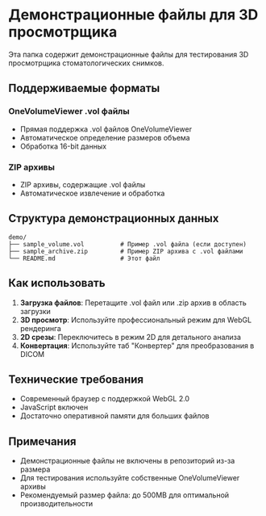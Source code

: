 # Демонстрационные файлы для 3D просмотрщика

Эта папка содержит демонстрационные файлы для тестирования 3D просмотрщика стоматологических снимков.

## Поддерживаемые форматы

### OneVolumeViewer .vol файлы
- Прямая поддержка .vol файлов OneVolumeViewer
- Автоматическое определение размеров объема
- Обработка 16-bit данных

### ZIP архивы
- ZIP архивы, содержащие .vol файлы
- Автоматическое извлечение и обработка

## Структура демонстрационных данных

```
demo/
├── sample_volume.vol          # Пример .vol файла (если доступен)
├── sample_archive.zip         # Пример ZIP архива с .vol файлами
└── README.md                  # Этот файл
```

## Как использовать

1. **Загрузка файлов**: Перетащите .vol файл или .zip архив в область загрузки
2. **3D просмотр**: Используйте профессиональный режим для WebGL рендеринга
3. **2D срезы**: Переключитесь в режим 2D для детального анализа
4. **Конвертация**: Используйте таб "Конвертер" для преобразования в DICOM

## Технические требования

- Современный браузер с поддержкой WebGL 2.0
- JavaScript включен
- Достаточно оперативной памяти для больших файлов

## Примечания

- Демонстрационные файлы не включены в репозиторий из-за размера
- Для тестирования используйте собственные OneVolumeViewer архивы
- Рекомендуемый размер файла: до 500MB для оптимальной производительности 